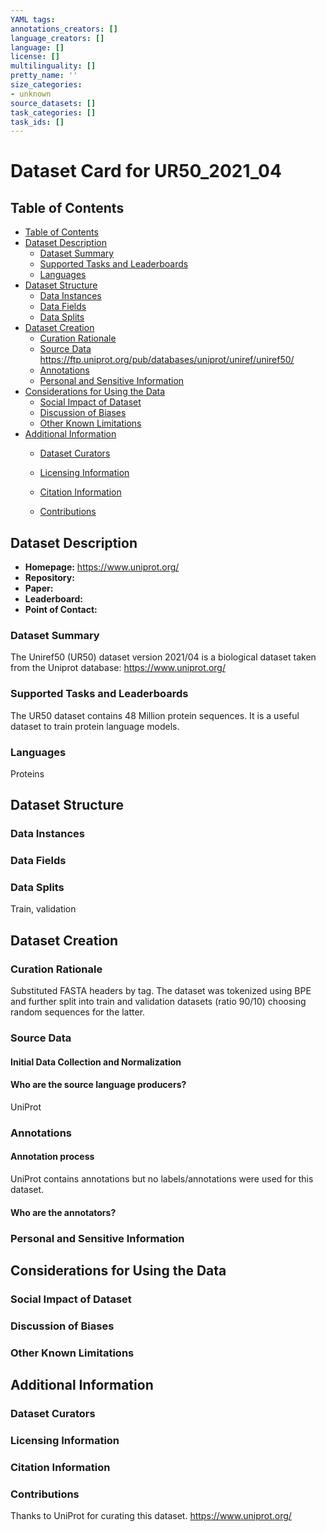 ```yaml
---
YAML tags:
annotations_creators: []
language_creators: []
language: []
license: []
multilinguality: []
pretty_name: ''
size_categories:
- unknown
source_datasets: []
task_categories: []
task_ids: []
---
```


# Dataset Card for UR50_2021_04 

## Table of Contents
- [Table of Contents](#table-of-contents)
- [Dataset Description](#dataset-description)
  - [Dataset Summary](#dataset-summary)
  - [Supported Tasks and Leaderboards](#supported-tasks-and-leaderboards)
  - [Languages](#languages)
- [Dataset Structure](#dataset-structure)
  - [Data Instances](#data-instances)
  - [Data Fields](#data-fields)
  - [Data Splits](#data-splits)
- [Dataset Creation](#dataset-creation)
  - [Curation Rationale](#curation-rationale)
  - [Source Data](#source-data)
  https://ftp.uniprot.org/pub/databases/uniprot/uniref/uniref50/
  - [Annotations](#annotations)
  - [Personal and Sensitive Information](#personal-and-sensitive-information)
- [Considerations for Using the Data](#considerations-for-using-the-data)
  - [Social Impact of Dataset](#social-impact-of-dataset)
  - [Discussion of Biases](#discussion-of-biases)
  - [Other Known Limitations](#other-known-limitations)
- [Additional Information](#additional-information)
  - [Dataset Curators](#dataset-curators)
  - [Licensing Information](#licensing-information)
  - [Citation Information](#citation-information)
  
  - [Contributions](#contributions)

## Dataset Description

- **Homepage:** https://www.uniprot.org/
- **Repository:**
- **Paper:**
- **Leaderboard:**
- **Point of Contact:**

### Dataset Summary

The Uniref50 (UR50) dataset version 2021/04 is a biological dataset taken from the Uniprot database: https://www.uniprot.org/

### Supported Tasks and Leaderboards

The UR50 dataset contains 48 Million protein sequences. It is a useful dataset to train protein language models.

### Languages

Proteins

## Dataset Structure

### Data Instances


### Data Fields


### Data Splits

 Train, validation

## Dataset Creation

### Curation Rationale

Substituted FASTA headers by <endoftext> tag.
  The dataset was tokenized using BPE and further split into train and validation datasets (ratio 90/10) choosing random sequences for the latter.

### Source Data

#### Initial Data Collection and Normalization


#### Who are the source language producers?

UniProt

### Annotations

#### Annotation process

UniProt contains annotations but no labels/annotations were used for this dataset.

#### Who are the annotators?


### Personal and Sensitive Information



## Considerations for Using the Data

### Social Impact of Dataset



### Discussion of Biases



### Other Known Limitations



## Additional Information

### Dataset Curators



### Licensing Information


### Citation Information



### Contributions

Thanks to UniProt for curating this dataset. https://www.uniprot.org/
